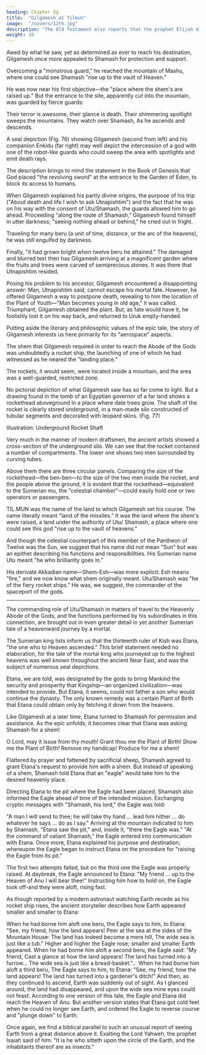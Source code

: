 ```yaml
---
heading: Chapter 5g
title:  "Gilgamesh at Tilmun"
image:  "/covers/12th.jpg"
description: "The Old Testament also reports that the prophet Elijah did not die on Earth"
weight: 38
---
```



Awed by what he saw, yet as determined as ever to reach his destination,
Gilgamesh once more appealed to Shamash for protection and support.

Overcoming a "monstrous guard," he reached the mountain of Mashu, where one
could see Shamash "rise up to the vault of Heaven."

He was now near his first objective—the "place where the shem's are raised up."
But the entrance to the site, apparently cut into the mountain, was guarded by
fierce guards:

Their terror is awesome, their glance is death.
Their shimmering spotlight sweeps the mountains.
They watch over Shamash,
As he ascends and descends.


A seal depiction (Fig. 76) showing Gilgamesh (second from left) and his companion Enkidu (far right) may well depict the intercession of a god with one of the robot-like guards who could sweep the area with spotlights and emit death rays. 

The description brings to mind the statement in the Book of Genesis that
God placed "the revolving sword" at the entrance to the Garden of Eden, to block
its access to humans.

When Gilgamesh explained his partly divine origins, the purpose of his trip
("About death and life I wish to ask Utnapishtim") and the fact that he was on his
way with the consent of Utu/Shamash, the guards allowed him to go ahead.
Proceeding "along the route of Shamash," Gilgamesh found himself in utter
darkness; "seeing nothing ahead or behind," he cried out in fright. 

Traveling for
many beru (a unit of time, distance, or the arc of the heavens), he was still
engulfed by darkness.

Finally, "it had grown bright when twelve beru he attained."
The damaged and blurred text then has Gilgamesh arriving at a magnificent
garden where the fruits and trees were carved of semiprecious stones. It was there
that Utnapishtim resided. 

Posing his problem to his ancestor, Gilgamesh
encountered a disappointing answer: Man, Utnapishtim said, cannot escape his
mortal fate. However, he offered Gilgamesh a way to postpone death, revealing to
him the location of the Plant of Youth—"Man becomes young in old age," it was
called. Triumphant, Gilgamesh obtained the plant. But, as fate would have it, he
foolishly lost it on his way back, and returned to Uruk empty-handed.

Putting aside the literary and philosophic values of the epic tale, the story of
Gilgamesh interests us here primarily for its "aerospace" aspects. 

The shem that Gilgamesh required in order to reach the Abode of the Gods was undoubtedly a
rocket ship, the launching of one of which he had witnessed as he neared the
"landing place." 

The rockets, it would seem, were located inside a mountain, and
the area was a well-guarded, restricted zone.

No pictorial depiction of what Gilgamesh saw has so far come to light. But a
drawing found in the tomb of an Egyptian governor of a far land shows a
rockethead aboveground in a place where date trees grow. The shaft of the rocket
is clearly stored underground, in a man-made silo constructed of tubular
segments and decorated with leopard skins. (Fig. 77)

Illustration:
Underground Rocket Shaft

Very much in the manner of modern draftsmen, the ancient artists showed a
cross-section of the underground silo. We can see that the rocket contained a
number of compartments. The lower one shows two men surrounded by curving
tubes. 

Above them there are three circular panels. Comparing the size of the
rockethead—the ben-ben—to the size of the two men inside the rocket, and the
people above the ground, it is evident that the rockethead—equivalent to the
Sumerian mu, the "celestial chamber"—could easily hold one or two operators or
passengers.

TIL.MUN was the name of the land to which Gilgamesh set his course. The
name literally meant "land of the missiles." It was the land where the shem's were
raised, a land under the authority of Utu/ Shamash, a place where one could see
this god "rise up to the vault of heavens."

And though the celestial counterpart of this member of the Pantheon of Twelve
was the Sun, we suggest that his name did not mean "Sun" but was an epithet
describing his functions and responsibilities. His Sumerian name Utu meant "he
who brilliantly goes in." 

His derivate Akkadian name—Shem-Esh—was more
explicit: Esh means "fire," and we now know what shem originally meant.
Utu/Shamash was "he of the fiery rocket ships." He was, we suggest, the
commander of the spaceport of the gods.


* * * * *

The commanding role of Utu/Shamash in matters of travel to the Heavenly
Abode of the Gods, and the functions performed by his subordinates in this
connection, are brought out in even greater detail in yet another Sumerian tale of
a heavenward journey by a mortal.

The Sumerian king lists inform us that the thirteenth ruler of Kish was Etana,
"the one who to Heaven ascended." This brief statement needed no elaboration, for
the tale of the mortal king who journeyed up to the highest heavens was well
known throughout the ancient Near East, and was the subject of numerous seal
depictions.

Etana, we are told, was designated by the gods to bring Mankind the security
and prosperity that Kingship—an organized civilization—was intended to provide.
But Etana, it seems, could not father a son who would continue the dynasty. The
only known remedy was a certain Plant of Birth that Etana could obtain only by
fetching it down from the heavens.

Like Gilgamesh at a later time, Etana turned to Shamash for permission and
assistance. As the epic unfolds, it becomes clear that Etana was asking Shamash
for a shem!

O Lord, may it issue from thy mouth!
Grant thou me the Plant of Birth!
Show me the Plant of Birth!
Remove my handicap!
Produce for me a shem!

Flattered by prayer and fattened by sacrificial sheep, Shamash agreed to grant
Etana's request to provide him with a shem. But instead of speaking of a shem,
Shamash told Etana that an "eagle" would take him to the desired heavenly place.

Directing Etana to the pit where the Eagle had been placed, Shamash also
informed the Eagle ahead of time of the intended mission. Exchanging cryptic
messages with "Shamash, his lord," the Eagle was told:

"A man I will send to thee;
he will take thy hand … lead him hither … do whatever he says … do as I say."
Arriving at the mountain indicated to him by Shamash, "Etana saw the pit,"
and, inside it, "there the Eagle was." "At the command of valiant Shamash," the
Eagle entered into communication with Etana. Once more, Etana explained his
purpose and destination; whereupon the Eagle began to instruct Etana on the
procedure for "raising the Eagle from its pit." 

The first two attempts failed, but on
the third one the Eagle was properly raised. At daybreak, the Eagle announced to
Etana: "My friend … up to the Heaven of Anu I will bear thee!" Instructing him
how to hold on, the Eagle took off-and they were aloft, rising fast.

As though reported by a modern astronaut watching Earth recede as his rocket
ship rises, the ancient storyteller describes how Earth appeared smaller and
smaller to Etana:

When he had borne him aloft one beru,
the Eagle says to him, to Etana:
"See, my friend, how the land appears!
Peer at the sea at the sides of the Mountain House:
The land has indeed become a mere hill,
The wide sea is just like a tub."
Higher and higher the Eagle rose; smaller and smaller Earth appeared. When he
had borne him aloft a second beru, the Eagle said:
"My friend,
Cast a glance at how the land appears!
The land has turned into a furrow…
The wide sea is just like a bread-basket."…
When he had borne him aloft a third beru,
The Eagle says to him, to Etana:
"See, my friend, how the land appears!
The land has turned into a gardener's ditch!"
And then, as they continued to ascend, Earth was suddenly out of sight.
As I glanced around, the land had disappeared,
and upon the wide sea mine eyes could not feast.
According to one version of this tale, the Eagle and Etana did reach the Heaven
of Anu. But another version states that Etana got cold feet when he could no
longer see Earth, and ordered the Eagle to reverse course and "plunge down" to
Earth.

Once again, we find a biblical parallel to such an unusual report of seeing Earth
from a great distance above it. Exalting the Lord Yahweh, the prophet Isaiah said
of him: "It is he who sitteth upon the circle of the Earth, and the inhabitants
thereof are as insects."

